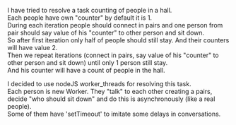 I have tried to resolve a task counting of people in a hall. \
Each people have own "counter" by default it is 1. \
During each iteration people should connect in pairs and one person from pair should say value of his "counter" to other person and sit down. \
So after first iteration only half of people should still stay. And their counters will have value 2. \
Then we repeat iterations (connect in pairs, say value of his "counter" to other person and sit down) until only 1 person still stay. \
And his counter will have a count of people in the hall.

I decided to use nodeJS worker_threads for resolving this task. \
Each person is new Worker. They "talk" to each other creating a pairs, decide "who should sit down" and do this is asynchronously (like a real people).\
Some of them have 'setTimeout' to imitate some delays in conversations.
